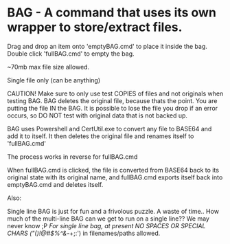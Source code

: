 # BAG - A command that uses its own wrapper to store/extract files.



Drag and drop an item onto 'emptyBAG.cmd' to place it inside the bag. Double click 'fullBAG.cmd' to empty the bag.

~70mb max file size allowed. 

Single file only (can be anything)

CAUTION! 
Make sure to only use test COPIES of files and not originals when testing BAG. 
BAG deletes the original file, because thats the point. You are putting the file IN the BAG.
It is possible to lose the file you drop if an error occurs, so DO NOT test with original data that is not backed up.

BAG uses Powershell and CertUtil.exe to convert any file to BASE64 and add it to itself. It then deletes the original file and renames itself to 'fullBAG.cmd'

The process works in reverse for fullBAG.cmd 

When fullBAG.cmd is clicked, the file is converted from BASE64 back to its original state with its original name, and fullBAG.cmd
exports itself back into emptyBAG.cmd and deletes itself.

Also:

Single line BAG is just for fun and a frivolous puzzle. A waste of time.. How much of the multi-line BAG can we get to run on a single line?? We may never know ;P
*For single line bag, at present NO SPACES OR SPECIAL CHARS ("()!@#$%^&*-+;:') in filenames/paths allowed.
